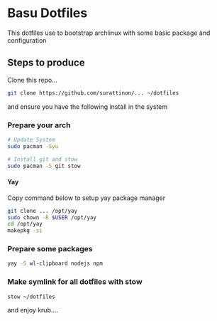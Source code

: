 # Basu Dotfiles

This dotfiles use to bootstrap archlinux with some basic package and configuration

## Steps to produce

Clone this repo...
```bash
git clone https://github.com/surattinon/... ~/dotfiles
```
and ensure you have the following install in the system

### Prepare your arch

```bash
# Update System
sudo pacman -Syu

# Install git and stow
sudo pacman -S git stow
```

#### Yay

Copy command below to setup yay package manager

```bash
git clone ... /opt/yay
sudo chown -R $USER /opt/yay
cd /opt/yay
makepkg -si
```
### Prepare some packages

```bash
yay -S wl-clipboard nodejs npm
```

### Make symlink for all dotfiles with stow
```bash
stow ~/dotfiles
```
and enjoy krub....
